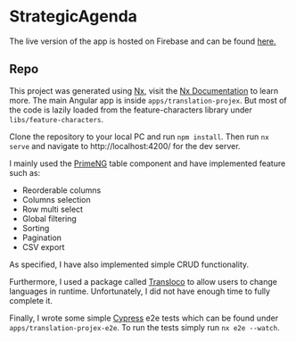 # StrategicAgenda

The live version of the app is hosted on Firebase and can be found [here.](https://translation-projex-bbbb7.web.app/characters)

## Repo

This project was generated using [Nx](https://nx.dev), visit the [Nx Documentation](https://nx.dev/angular) to learn more. The main Angular app is inside `apps/translation-projex`. But most of the code is lazily loaded from the feature-characters library under `libs/feature-characters`.

Clone the repository to your local PC and run `npm install`. Then run `nx serve` and navigate to http://localhost:4200/ for the dev server.

I mainly used the [PrimeNG](https://www.primefaces.org/primeng/) table component and have implemented feature such as:

- Reorderable columns
- Columns selection
- Row multi select
- Global filtering
- Sorting
- Pagination
- CSV export

As specified, I have also implemented simple CRUD functionality.

Furthermore, I used a package called [Transloco](https://ngneat.github.io/transloco/) to allow users to change languages in runtime. Unfortunately, I did not have enough time to fully complete it.

Finally, I wrote some simple [Cypress](https://www.cypress.io/) e2e tests which can be found under `apps/translation-projex-e2e`. To run the tests simply run `nx e2e --watch`.
